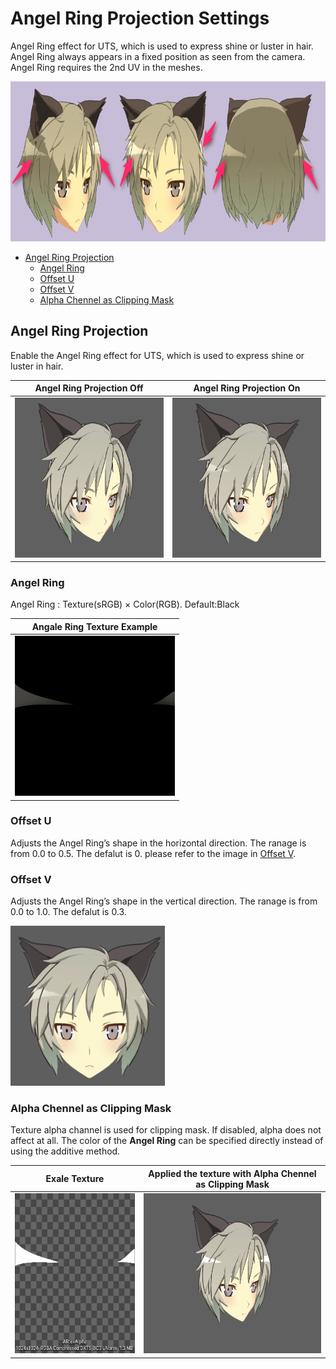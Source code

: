 # Angel Ring Projection Settings

Angel Ring effect for UTS, which is used to express shine or luster in hair. Angel Ring always appears in a fixed position as seen from the camera. Angel Ring requires the 2nd UV in the meshes.

<img src="images/AR_Image.png" height="256">

- [Angel Ring Projection](#angel-ring-projection) 
  - [Angel Ring](#angel-ring)
  - [Offset U](#offset-u)
  - [Offset V](#offset-v)
  - [Alpha Chennel as Clipping Mask](#alpha-chennel-as-clipping-mask)

## Angel Ring Projection
Enable the Angel Ring effect for UTS, which is used to express shine or luster in hair.

| Angel Ring Projection Off | Angel Ring Projection On |
| - | - |
| <img src="images/AngelRingProjectionOff.png" height="256"> | <img src="images/AngelRingProjectionOn.png" height="256"> |



### Angel Ring 
Angel Ring : Texture(sRGB) × Color(RGB). Default:Black

 Angale Ring Texture Example | 
| ---- |
|<img src="images/para_height2.png" height="256">|

### Offset U
Adjusts the Angel Ring’s shape in the horizontal direction. The ranage is from 0.0 to 0.5. The defalut is 0.
please refer to the image in [Offset V](#offset-v).

### Offset V
Adjusts the Angel Ring’s shape in the vertical direction. The ranage is from 0.0 to 1.0. The defalut is 0.3.

<img src="images/AngelRingOffsetUV_1.gif" height="256" >


### Alpha Chennel as Clipping Mask
Texture alpha channel is used for clipping mask. If disabled, alpha does not affect at all. The color of the **Angel Ring** can be specified directly instead of using the additive method.

| Exale Texture | Applied the texture with **Alpha Chennel as Clipping Mask** |
| - | - |
| <img src="images/ARtexAlpha.png" height="256"> | <img src="images/AlphaChennelAsClippingMask.png" height="256"> |
